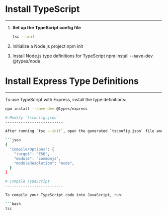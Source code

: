 # Install TypeScript
--------------------------

1. **Set up the TypeScript config file**  
   ```bash
   tsc --init

2. Initialize a Node.js project
    npm init

3. Install Node.js type definitions for TypeScript
    npm install --save-dev @types/node

# Install Express Type Definitions
--------------------------

To use TypeScript with Express, install the type definitions:

```bash
npm install --save-dev @types/express

# Modify `tsconfig.json`
--------------------------

After running `tsc --init`, open the generated `tsconfig.json` file and make the following recommended changes for a Node.js + Express project:

```json
{
  "compilerOptions": {
    "target": "ES6",                          
    "module": "commonjs",   
    "moduleResolution": "node",                     
  }
}

# Compile TypeScript
--------------------------

To compile your TypeScript code into JavaScript, run:

```bash
tsc
